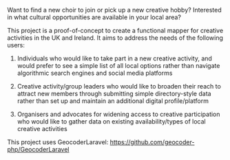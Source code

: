 Want to find a new choir to join or pick up a new creative hobby? 
Interested in what cultural opportunities are available in your local area?

This project is a proof-of-concept to create a functional mapper for creative activities in the UK and Ireland. It aims to address the needs of the following users:

1. Individuals who would like to take part in a new creative activity, and would prefer to see a simple list of all local options rather than navigate algorithmic search engines and social media platforms

2. Creative activity/group leaders who would like to broaden their reach to attract new members through submitting simple directory-style data rather than set up and maintain an additional digital profile/platform

3. Organisers and advocates for widening access to creative participation who would like to gather data on existing availability/types of local creative activities

This project uses GeocoderLaravel: https://github.com/geocoder-php/GeocoderLaravel
